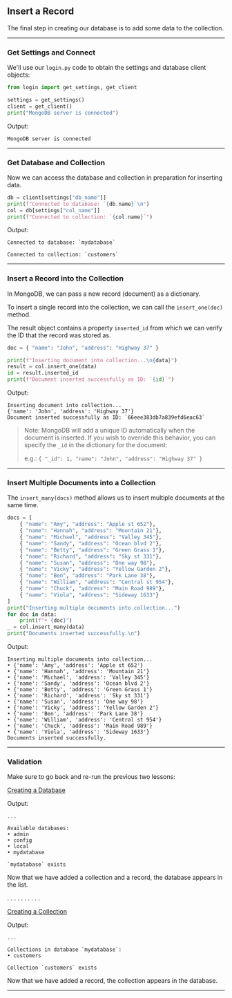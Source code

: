 ## Insert a Record

The final step in creating our database is to add some data to the
collection.

---

### Get Settings and Connect

We'll use our `login.py` code to obtain the settings and database client
objects:

```python
from login import get_settings, get_client

settings = get_settings()
client = get_client()
print("MongoDB server is connected")
```

Output:

```
MongoDB server is connected
```

---

### Get Database and Collection

Now we can access the database and collection in preparation for inserting
data.

```python
db = client[settings["db_name"]]
print(f"Connected to database: `{db.name}`\n")
col = db[settings["col_name"]]
print(f"Connected to collection: `{col.name}`")
```

Output:

```
Connected to database: `mydatabase`

Connected to collection: `customers`
```

---

### Insert a Record into the Collection

In MongoDB, we can pass a new record (document) as a dictionary.

To insert a single record into the collection, we can call the 
`insert_one(doc)` method.

The result object contains a property `inserted_id` from which we can 
verify the ID that the record was stored as.

```python
doc = { "name": "John", "address": "Highway 37" }

print(f"Inserting document into collection...\n{data}")
result = col.insert_one(data)
id = result.inserted_id
print(f"Document inserted successfully as ID: `{id}`")
```

Output:

```
Inserting document into collection...
{'name': 'John', 'address': 'Highway 37'}
Document inserted successfully as ID: `66eee383db7a839efd6eac63`
```

> Note: MongoDB will add a unique ID automatically when the document is
> inserted. If you wish to override this behavior, you can specify the
> `_id` in the dictionary for the document:
>
> e.g.: `{ "_id": 1, "name": "John", "address": "Highway 37" }`

---

### Insert Multiple Documents into a Collection

The `insert_many(docs)` method allows us to insert multiple documents
at the same time.

```python
docs = [
    { "name": "Amy", "address": "Apple st 652"},
    { "name": "Hannah", "address": "Mountain 21"},
    { "name": "Michael", "address": "Valley 345"},
    { "name": "Sandy", "address": "Ocean blvd 2"},
    { "name": "Betty", "address": "Green Grass 1"},
    { "name": "Richard", "address": "Sky st 331"},
    { "name": "Susan", "address": "One way 98"},
    { "name": "Vicky", "address": "Yellow Garden 2"},
    { "name": "Ben", "address": "Park Lane 38"},
    { "name": "William", "address": "Central st 954"},
    { "name": "Chuck", "address": "Main Road 989"},
    { "name": "Viola", "address": "Sideway 1633"}
]
print("Inserting multiple documents into collection...")
for doc in data:
    print(f"• {doc}")
_ = col.insert_many(data)
print("Documents inserted successfully.\n")
```

Output:

```
Inserting multiple documents into collection...
• {'name': 'Amy', 'address': 'Apple st 652'}
• {'name': 'Hannah', 'address': 'Mountain 21'}
• {'name': 'Michael', 'address': 'Valley 345'}
• {'name': 'Sandy', 'address': 'Ocean blvd 2'}
• {'name': 'Betty', 'address': 'Green Grass 1'}
• {'name': 'Richard', 'address': 'Sky st 331'}
• {'name': 'Susan', 'address': 'One way 98'}
• {'name': 'Vicky', 'address': 'Yellow Garden 2'}
• {'name': 'Ben', 'address': 'Park Lane 38'}
• {'name': 'William', 'address': 'Central st 954'}
• {'name': 'Chuck', 'address': 'Main Road 989'}
• {'name': 'Viola', 'address': 'Sideway 1633'}
Documents inserted successfully.
```

---

### Validation

Make sure to go back and re-run the previous two lessons:

[Creating a Database](./01_create_db.py)

Output:

```
...

Available databases:
• admin
• config
• local
• mydatabase

`mydatabase` exists
```

Now that we have added a collection and a record, the database appears in
the list.

. . . . . . . . . .

[Creating a Collection](./02_collection.py)

Output:

```
...

Collections in database `mydatabase`:
• customers

Collection `customers` exists
```

Now that we have added a record, the collection appears in the database.

---
